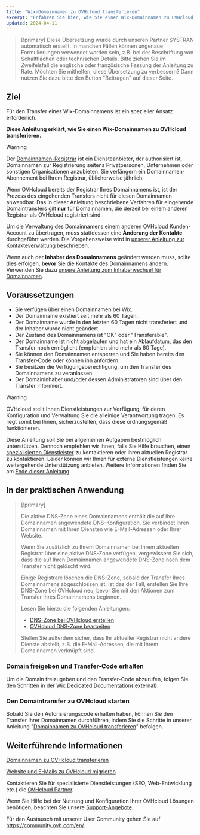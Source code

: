 ```yaml
---
title: "Wix-Domainnamen zu OVHcloud transferieren"
excerpt: "Erfahren Sie hier, wie Sie einen Wix-Domainnamen zu OVHcloud transferieren"
updated: 2024-04-11
---
```


> [!primary]
> Diese Übersetzung wurde durch unseren Partner SYSTRAN automatisch erstellt. In manchen Fällen können ungenaue Formulierungen verwendet worden sein, z.B. bei der Beschriftung von Schaltflächen oder technischen Details. Bitte ziehen Sie im Zweifelsfall die englische oder französische Fassung der Anleitung zu Rate. Möchten Sie mithelfen, diese Übersetzung zu verbessern? Dann nutzen Sie dazu bitte den Button "Beitragen" auf dieser Seite.
>

## Ziel

Für den Transfer eines Wix-Domainnamens ist ein spezieller Ansatz erforderlich.

**Diese Anleitung erklärt, wie Sie einen Wix-Domainnamen zu OVHcloud transferieren.**

> [!warning]
>
> Der [Domainnamen-Registrar](https://www.ovhcloud.com/de/learn/what-is-domain-name-registrar/) ist ein Diensteanbieter, der authorisiert ist, Domainnamen zur Registrierung seitens Privatpersonen, Unternehmen oder sonstigen Organisationen anzubieten. Sie verlängern ein Domainnamen-Abonnement bei Ihrem Registrar, üblicherweise jährlich.
>
> Wenn OVHcloud bereits der Registrar Ihres Domainnamens ist, ist der Prozess des eingehenden Transfers nicht für diesen Domainnamen anwendbar. Das in dieser Anleitung beschriebene Verfahren für eingehende Domaintransfers gilt **nur** für Domainnamen, die derzeit bei einem anderen Registrar als OVHcloud registriert sind.
>
> Um die Verwaltung des Domainnamens einem anderen OVHcloud Kunden-Account zu übertragen, muss stattdessen eine **Änderung der Kontakte** durchgeführt werden. Die Vorgehensweise wird in [unserer Anleitung zur Kontakteverwaltung](/pages/account_and_service_management/account_information/managing_contacts) beschrieben.
>
> Wenn auch der **Inhaber des Domainnamens** geändert werden muss, sollte dies erfolgen, **bevor** Sie die Kontakte des Domainnamens ändern. Verwenden Sie dazu [unsere Anleitung zum Inhaberwechsel für Domainnamen](/pages/web_cloud/domains/trade_domain).
>

## Voraussetzungen

- Sie verfügen über einen Domainnamen bei Wix.
- Der Domainname existiert seit mehr als 60 Tagen.
- Der Domainname wurde in den letzten 60 Tagen nicht transferiert und der Inhaber wurde nicht geändert.
- Der Zustand des Domainnamens ist "OK" oder "Transferable".
- Der Domainname ist nicht abgelaufen und hat ein Ablaufdatum, das den Transfer noch ermöglicht (empfohlen sind mehr als 60 Tage).
- Sie können den Domainnamen entsperren und Sie haben bereits den Transfer-Code oder können ihn anfordern.
- Sie besitzen die Verfügungsberechtigung, um den Transfer des Domainnamens zu veranlassen.
- Der Domaininhaber und/oder dessen Administratoren sind über den Transfer informiert.

> [!warning]
> OVHcloud stellt Ihnen Dienstleistungen zur Verfügung, für deren Konfiguration und Verwaltung Sie die alleinige Verantwortung tragen. Es liegt somit bei Ihnen, sicherzustellen, dass diese ordnungsgemäß funktionieren.
> 
> Diese Anleitung soll Sie bei allgemeinen Aufgaben bestmöglich unterstützen. Dennoch empfehlen wir Ihnen, falls Sie Hilfe brauchen, einen [spezialisierten Dienstleister](https://partner.ovhcloud.com/de/directory/) zu kontaktieren oder Ihren aktuellen Registrar zu kontaktieren. Leider können wir Ihnen für externe Dienstleistungen keine weitergehende Unterstützung anbieten. Weitere Informationen finden Sie am [Ende dieser Anleitung](#go-further).
>

## In der praktischen Anwendung

> [!primary]
>
> Die aktive DNS-Zone eines Domainnamens enthält die auf Ihre Domainnamen angewendete DNS-Konfiguration. Sie verbindet Ihren Domainnamen mit Ihren Diensten wie E-Mail-Adressen oder Ihrer Website.
>
> Wenn Sie zusätzlich zu Ihrem Domainnamen bei Ihrem aktuellen Registrar über eine aktive DNS-Zone verfügen, vergewissern Sie sich, dass die auf Ihren Domainnamen angewendete DNS-Zone nach dem Transfer nicht gelöscht wird.
>
> Einige Registrare löschen die DNS-Zone, sobald der Transfer Ihres Domainnamens abgeschlossen ist. Ist das der Fall, erstellen Sie Ihre DNS-Zone bei OVHcloud neu, bevor Sie mit den Aktionen zum Transfer Ihres Domainnamens beginnen.
>
> Lesen Sie hierzu die folgenden Anleitungen:
>
> - [DNS-Zone bei OVHcloud erstellen](/pages/web_cloud/domains/dns_zone_create)
> - [OVHcloud DNS-Zone bearbeiten](/pages/web_cloud/domains/dns_zone_edit)
>
> Stellen Sie außerdem sicher, dass Ihr aktueller Registrar nicht andere Dienste abstellt, z.B. die E-Mail-Adressen, die mit Ihrem Domainnamen verknüpft sind.
>

### Domain freigeben und Transfer-Code erhalten

Um die Domain freizugeben und den Transfer-Code abzurufen, folgen Sie den Schritten in der [Wix Dedicated Documentation](https://support.wix.com/de/article/deine-domain-von-wix-wegtransferieren){.external}.

### Den Domaintransfer zu OVHcloud starten

Sobald Sie den Autorisierungscode erhalten haben, können Sie den Transfer Ihrer Domainnamen durchführen, indem Sie die Schritte in unserer Anleitung "[Domainnamen zu OVHcloud transferieren](/pages/web_cloud/domains/transfer_incoming_generic_domain)" befolgen.

## Weiterführende Informationen <a name="go-further"></a>

[Domainnamen zu OVHcloud transferieren](/pages/web_cloud/domains/transfer_incoming_generic_domain)

[Website und E-Mails zu OVHcloud migrieren](/pages/web_cloud/web_hosting/hosting_migrating_to_ovh)
 
Kontaktieren Sie für spezialisierte Dienstleistungen (SEO, Web-Entwicklung etc.) die [OVHcloud Partner](https://partner.ovhcloud.com/de/directory/).
 
Wenn Sie Hilfe bei der Nutzung und Konfiguration Ihrer OVHcloud Lösungen benötigen, beachten Sie unsere [Support-Angebote](https://www.ovhcloud.com/de/support-levels/).
 
Für den Austausch mit unserer User Community gehen Sie auf <https://community.ovh.com/en/>.
